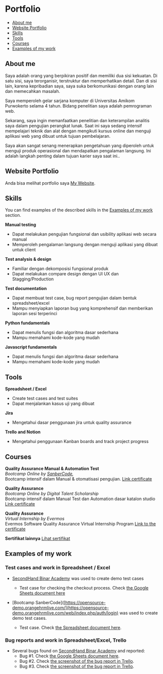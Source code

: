# Portfolio
- [About me](#about-me)
- [Website Portfolio](#website-portfolio)
- [Skills](#skills)
- [Tools](#tools)
- [Courses](#courses)
- [Examples of my work](#examples-of-my-work)


## About me

Saya adalah orang yang berpikiran positif dan memiliki dua sisi kekuatan. Di satu sisi, saya terorganisir, terstruktur dan memperhatikan detail. Dan di sisi lain, karena kepribadian saya, saya suka berkomunikasi dengan orang lain dan memecahkan masalah.

Saya memperoleh gelar sarjana komputer di Universitas Amikom Purwokerto selama 4 tahun. Bidang penelitian saya adalah pemrograman web.

Sekarang, saya ingin memanfaatkan penelitian dan keterampilan analitis saya dalam pengujian perangkat lunak. Saat ini saya sedang intensif mempelajari teknik dan alat dengan mengikuti kursus online dan menguji aplikasi web yang dibuat untuk tujuan pembelajaran.

Saya akan sangat senang menerapkan pengetahuan yang diperoleh untuk menguji produk operasional dan mendapatkan pengalaman langsung. Ini adalah langkah penting dalam tujuan karier saya saat ini..

## Website Portfolio
Anda bisa melihat portfolio saya [My Website](https://syarifrh.netlify.app/).

## Skills

You can find examples of the described skills in the [Examples of my work](#examples-of-my-work) section.

__Manual testing__
  * Dapat melakukan pengujian fungsional dan usibility aplikasi web secara manual
  * Memperoleh pengalaman langsung dengan menguji aplikasi yang dibuat untuk client

__Test analysis & design__
  * Familiar dengan dekomposisi fungsional produk
  * Dapat melakukan compare design dengan UI UX dan Stagging/Production

__Test documentation__
  * Dapat membuat test case, bug report pengujian dalam bentuk spreadsheet/excel
  * Mampu menyiapkan laporan bug yang komprehensif dan memberikan laporan sesi terperinci

__Python fundamentals__
  * Dapat menulis fungsi dan algoritma dasar sederhana
  * Mampu memahami kode-kode yang mudah

__Javascript fundamentals__
  * Dapat menulis fungsi dan algoritma dasar sederhana
  * Mampu memahami kode-kode yang mudah

## Tools

__Spreadsheet / Excel__
  * Create test cases and test suites
  * Dapat menjalankan kasus uji yang dibuat

__Jira__
  * Mengetahui dasar penggunaan jira untuk quality assurance

__Trello and Notion__
  * Mengetahui penggunaan Kanban boards and track project progress

## Courses

__Quality Assurance Manual & Automation Test__  
*Bootcamp Online by [SanberCode](https://sanbercode.com/),*  
Bootcamp intensif dalam Manual & otomatisasi pengujian.
[Link certificate](https://drive.google.com/file/d/1Dh9cfZpAl4f_RMgtKCGT51ikayEtsN4k/view/)  

__Quality Assurance__  
*Bootcamp Online by Digital Talent Scholarship*  
Bootcamp intensif dalam Manual Test dan Automation dasar katalon studio
[Link certificate](https://drive.google.com/file/d/1kpfFhznIjqaRgM5_IsgNb7xtOLzJggTo/view?usp=sharing)

__Quality Assurance__  
*Virtual Internship by Evermos*  
Evermos Software Quality Assurance Virtual Internship Program
[Link to the certificate](https://drive.google.com/file/d/1XQtxToLcMEAaHCRxWz4ePqHpca3gohgc/view?usp=share_link)

__Sertifikat lainnya__
[Lihat sertifikat](https://www.linkedin.com/in/syarif-ridhohidayatulloh/details/certifications/)

## Examples of my work

### Test cases and work in Spreadsheet / Excel

- [SecondHand Binar Academy](https://secondhand.binaracademy.org/) was used to create demo test cases
  * Test case for checking the checkout process. Check [the Google Sheets document here](https://docs.google.com/spreadsheets/d/1ZskIU0SnobOZK0ksaNNMn3jruSHSLnw8jZW-YjPs_oA/edit?usp=sharing)
 
- [Bootcamp SanberCode]([https://opensource-demo.orangehrmlive.com/](https://opensource-demo.orangehrmlive.com/web/index.php/auth/login) was used to create demo test cases.
  * Test case. Check [the Spreadsheet document here](https://docs.google.com/spreadsheets/d/1ndPUBLFhdzFVT5V11oTSAxzFqxheNPLX/edit?usp=sharing&ouid=104832220886143347113&rtpof=true&sd=true).


### Bug reports and work in Spreadsheet/Excel, Trello

- Several bugs found on [SecondHand Binar Academy](https://secondhand.binaracademy.org/) and reported:
  * Bug #1. Check [the Google Sheets document here](https://docs.google.com/document/d/1BLrjtr09s3xarsJMiZADiq61Cl-AIJls8Li8MOYDJNI/edit?usp=sharing).
  * Bug #2. Check [the screenshot of the bug report in Trello](https://photos.app.goo.gl/yvf32S2S4aMLpA4MA).
  * Bug #3. Check [the screenshot of the bug report in Trello](https://photos.app.goo.gl/bnPi9SiZdWsTh5tv6).


